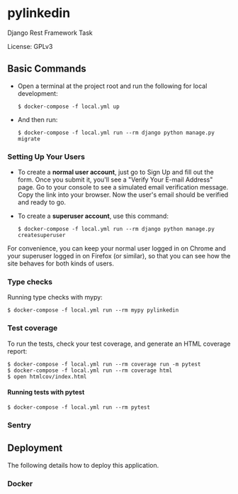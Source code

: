 # pylinkedin

Django Rest Framework Task


License: GPLv3


## Basic Commands

- Open a terminal at the project root and run the following for local development:

      $ docker-compose -f local.yml up


- And then run:

      $ docker-compose -f local.yml run --rm django python manage.py migrate

### Setting Up Your Users

- To create a **normal user account**, just go to Sign Up and fill out the form. Once you submit it, you'll see a "Verify Your E-mail Address" page. Go to your console to see a simulated email verification message. Copy the link into your browser. Now the user's email should be verified and ready to go.

- To create a **superuser account**, use this command:

      $ docker-compose -f local.yml run --rm django python manage.py createsuperuser

For convenience, you can keep your normal user logged in on Chrome and your superuser logged in on Firefox (or similar), so that you can see how the site behaves for both kinds of users.

### Type checks

Running type checks with mypy:

    $ docker-compose -f local.yml run --rm mypy pylinkedin

### Test coverage

To run the tests, check your test coverage, and generate an HTML coverage report:

    $ docker-compose -f local.yml run --rm coverage run -m pytest
    $ docker-compose -f local.yml run --rm coverage html
    $ open htmlcov/index.html

#### Running tests with pytest

    $ docker-compose -f local.yml run --rm pytest


### Sentry


## Deployment

The following details how to deploy this application.

### Docker
